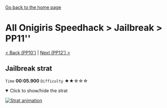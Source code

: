 [Go back to the home page](https://github.com/Doublevil/scbspeedrun)

# All Onigiris Speedhack > Jailbreak > PP11''

[< Back (PP10')](https://github.com/Doublevil/scbspeedrun/blob/main/levels/arb_sh/pp/PP10'.md) | [Next (PP12') >](https://github.com/Doublevil/scbspeedrun/blob/main/levels/arb_sh/pp/PP12'.md)

## Jailbreak strat

`Time` **00:05.900** `Difficulty` ★★☆☆☆
<details open>
  <summary>Click to show/hide the strat</summary>

  [![Strat animation](https://github.com/Doublevil/scbspeedrun/blob/main/media/levels/pp/PP11_JailbreakStrat.webp)](https://github.com/Doublevil/scbspeedrun/blob/main/media/levels/pp/PP11_JailbreakStrat.mp4?raw=true)
</details>
